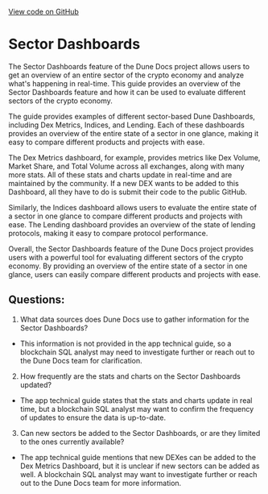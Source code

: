 [View code on GitHub](https://dune.com/docs/app/dashboards/sector-dashboards.md)

# Sector Dashboards

The Sector Dashboards feature of the Dune Docs project allows users to get an overview of an entire sector of the crypto economy and analyze what's happening in real-time. This guide provides an overview of the Sector Dashboards feature and how it can be used to evaluate different sectors of the crypto economy.

The guide provides examples of different sector-based Dune Dashboards, including Dex Metrics, Indices, and Lending. Each of these dashboards provides an overview of the entire state of a sector in one glance, making it easy to compare different products and projects with ease.

The Dex Metrics dashboard, for example, provides metrics like Dex Volume, Market Share, and Total Volume across all exchanges, along with many more stats. All of these stats and charts update in real-time and are maintained by the community. If a new DEX wants to be added to this Dashboard, all they have to do is submit their code to the public GitHub.

Similarly, the Indices dashboard allows users to evaluate the entire state of a sector in one glance to compare different products and projects with ease. The Lending dashboard provides an overview of the state of lending protocols, making it easy to compare protocol performance.

Overall, the Sector Dashboards feature of the Dune Docs project provides users with a powerful tool for evaluating different sectors of the crypto economy. By providing an overview of the entire state of a sector in one glance, users can easily compare different products and projects with ease.
## Questions: 
 1. What data sources does Dune Docs use to gather information for the Sector Dashboards?
- This information is not provided in the app technical guide, so a blockchain SQL analyst may need to investigate further or reach out to the Dune Docs team for clarification.

2. How frequently are the stats and charts on the Sector Dashboards updated?
- The app technical guide states that the stats and charts update in real time, but a blockchain SQL analyst may want to confirm the frequency of updates to ensure the data is up-to-date.

3. Can new sectors be added to the Sector Dashboards, or are they limited to the ones currently available?
- The app technical guide mentions that new DEXes can be added to the Dex Metrics Dashboard, but it is unclear if new sectors can be added as well. A blockchain SQL analyst may want to investigate further or reach out to the Dune Docs team for more information.